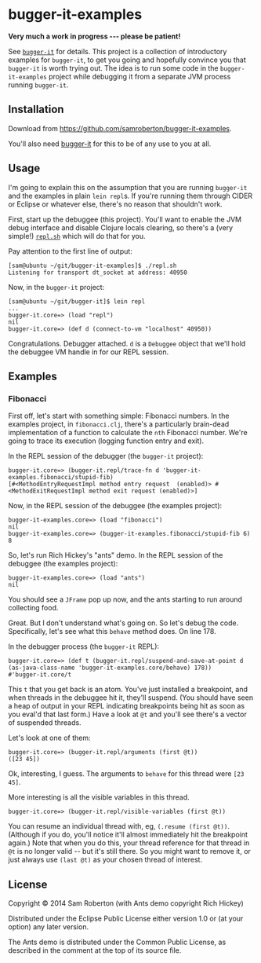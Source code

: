 # bugger-it-examples

**Very much a work in progress --- please be patient!**

See [`bugger-it`](https://github.com/samroberton/bugger-it) for details. This
project is a collection of introductory examples for `bugger-it`, to get you
going and hopefully convince you that `bugger-it` is worth trying out. The idea
is to run some code in the `bugger-it-examples` project while debugging it from
a separate JVM process running `bugger-it`.

## Installation

Download from https://github.com/samroberton/bugger-it-examples.

You'll also need [bugger-it](https://github.com/samroberton/bugger-it) for this
to be of any use to you at all.

## Usage

I'm going to explain this on the assumption that you are running `bugger-it` and
the examples in plain `lein repl`s. If you're running them through CIDER or
Eclipse or whatever else, there's no reason that shouldn't work.

First, start up the debuggee (this project). You'll want to enable the JVM debug
interface and disable Clojure locals clearing, so there's a (very simple!)
[`repl.sh`](https://github.com/samroberton/bugger-it-examples/blob/master/repl.sh)
which will do that for you.

Pay attention to the first line of output:
```
[sam@ubuntu ~/git/bugger-it-examples]$ ./repl.sh
Listening for transport dt_socket at address: 40950
```

Now, in the `bugger-it` project:
```
[sam@ubuntu ~/git/bugger-it]$ lein repl
...
bugger-it.core=> (load "repl")
nil
bugger-it.core=> (def d (connect-to-vm "localhost" 40950))
```

Congratulations. Debugger attached. `d` is a `Debuggee` object that we'll hold
the debuggee VM handle in for our REPL session.

## Examples

### Fibonacci

First off, let's start with something simple: Fibonacci numbers. In the examples
project, in `fibonacci.clj`, there's a particularly brain-dead implementation of
a function to calculate the `nth` Fibonacci number. We're going to trace its
execution (logging function entry and exit).

In the REPL session of the debugger (the `bugger-it` project):
```
bugger-it.core=> (bugger-it.repl/trace-fn d 'bugger-it-examples.fibonacci/stupid-fib)
[#<MethodEntryRequestImpl method entry request  (enabled)> #<MethodExitRequestImpl method exit request (enabled)>]
```

Now, in the REPL session of the debuggee (the examples project):
```
bugger-it-examples.core=> (load "fibonacci")
nil
bugger-it-examples.core=> (bugger-it-examples.fibonacci/stupid-fib 6)
8
```

So, let's run Rich Hickey's "ants" demo. In the REPL session of the debuggee
(the examples project):
```
bugger-it-examples.core=> (load "ants")
nil
```

You should see a `JFrame` pop up now, and the ants starting to run around
collecting food.

Great. But I don't understand what's going on. So let's debug the code.
Specifically, let's see what this `behave` method does. On line 178.

In the debugger process (the `bugger-it` REPL):
```
bugger-it.core=> (def t (bugger-it.repl/suspend-and-save-at-point d (as-java-class-name 'bugger-it-examples.core/behave) 178))
#'bugger-it.core/t
```
This `t` that you get back is an atom. You've just installed a breakpoint, and
when threads in the debuggee hit it, they'll suspend. (You should have seen a
heap of output in your REPL indicating breakpoints being hit as soon as you
eval'd that last form.) Have a look at `@t` and you'll see there's a vector of
suspended threads.

Let's look at one of them:
```
bugger-it.core=> (bugger-it.repl/arguments (first @t))
([23 45])
```

Ok, interesting, I guess. The arguments to `behave` for this thread were `[23 45]`.

More interesting is all the visible variables in this thread.

```
bugger-it.core=> (bugger-it.repl/visible-variables (first @t))
```

You can resume an individual thread with, eg, `(.resume (first @t))`. (Although
if you do, you'll notice it'll almost immediately hit the breakpoint again.)
Note that when you do this, your thread reference for that thread in `@t` is no
longer valid -- but it's still there. So you might want to remove it, or just
always use `(last @t)` as your chosen thread of interest.


## License

Copyright © 2014 Sam Roberton (with Ants demo copyright Rich Hickey)

Distributed under the Eclipse Public License either version 1.0 or (at
your option) any later version.

The Ants demo is distributed under the Common Public License, as described in
the comment at the top of its source file.
